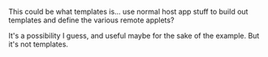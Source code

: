 This could be what templates is... use normal host app stuff to build out templates
and define the various remote applets?

It's a possibility I guess, and useful maybe for the sake of the example.
But it's not templates.
